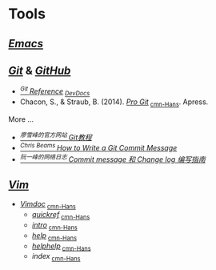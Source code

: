 # Tools

## [*Emacs*](http://gnu.org/software/emacs/)

## [*Git*](http://git-scm.com/) & [*GitHub*](http://github.org/)
- [<sup>*Git* </sup>*Reference*](http://git-scm.com/docs)<sub> [*DevDocs*](http://devdocs.io/git/)</sub>
- Chacon, S., & Straub, B. (2014). [*Pro Git*](http://git-scm.com/book/en/v2)<sub> [cmn-Hans](http://git-scm.com/book/zh/v2)</sub>. Apress.

More ...
- [<sup>*廖雪峰的官方网站* </sup>*Git教程*](http://liaoxuefeng.com/wiki/0013739516305929606dd18361248578c67b8067c8c017b000)
- [<sup>*Chris Beams* </sup>*How to Write a Git Commit Message*](http://chris.beams.io/posts/git-commit/)
- [<sup>*阮一峰的网络日志* </sup>*Commit message 和 Change log 编写指南*](http://ruanyifeng.com/blog/2016/01/commit_message_change_log.html)

## [*Vim*](http://vim.org/)
- [*Vimdoc*](http://vimdoc.sf.net/)<sub> [cmn-Hans](http://vimcdoc.sf.net/)</sub>
    - [*quickref*](http://vimdoc.sf.net/htmldoc/quickref.html)<sub> [cmn-Hans](http://vimcdoc.sf.net/doc/quickref.html)</sub>
    - [*intro*](http://vimdoc.sf.net/htmldoc/intro.html)<sub> [cmn-Hans](http://vimcdoc.sf.net/doc/intro.html)</sub>
    - [*help*](http://vimdoc.sf.net/htmldoc/help.html)<sub> [cmn-Hans](http://vimcdoc.sf.net/doc/help.html)</sub>
    - [*helphelp*](http://vimdoc.sf.net/htmldoc/helphelp.html)<sub> [cmn-Hans](http://vimcdoc.sf.net/doc/helphelp.html)</sub>
    - *index*<sub> [cmn-Hans](http://vimcdoc.sf.net/doc/index.html)</sub>
